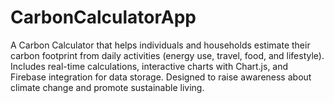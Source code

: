 # CarbonCalculatorApp
A Carbon Calculator  that helps individuals and households estimate their carbon footprint from daily activities (energy use, travel, food, and lifestyle). Includes real-time calculations, interactive charts with Chart.js, and Firebase integration for data storage. Designed to raise awareness about climate change and promote sustainable living.
